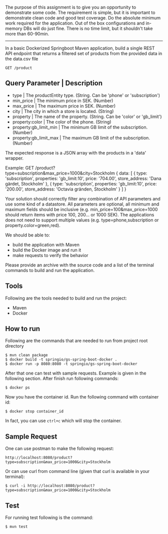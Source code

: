 The purpose of this assignment is to give you an opportunity to demonstrate some code.
The requirement is simple, but it is important to demonstrate clean code and good test coverage.
Do the absolute minimum work required for the application. Out of the box configurations and in-memory DBs will do just fine.
There is no time limit, but it shouldn't take more than 60-90min. 

---

In a basic Dockerized Springboot Maven application, build a single REST API endpoint that returns a filtered set of products from the provided data in the data.csv file

`GET /product`

Query Parameter			     |       Description
--------------------------------------------------------------------------------
- type					     |   The productEntity type. (String. Can be 'phone' or 'subscription')
- min_price				     |   The minimum price in SEK. (Number)
- max_price				     |   The maximum price in SEK. (Number)
- city					     |   The city in which a store is located. (String)
- property				     |   The name of the property. (String. Can be 'color' or 'gb_limit')
- property:color		     |	 The color of the phone. (String)
- property:gb_limit_min      |	 The minimum GB limit of the subscription. (Number)
- property:gb_limit_max      |	 The maximum GB limit of the subscription. (Number)

The expected response is a JSON array with the products in a 'data' wrapper. 

Example: GET /product?type=subscription&max_price=1000&city=Stockholm
{
	data: [ 
		{
		    type: 'subscription',
		    properties: 'gb_limit:10',
		    price: '704.00',
		    store_address: 'Dana gärdet, Stockholm'
	  	},
	  	{
		    type: 'subscription',
		    properties: 'gb_limit:10',
		    price: '200.00',
		    store_address: 'Octavia gränden, Stockholm'
	  	}
	]
}

Your solution should correctly filter any combination of API parameters and use some kind of a datastore.
All parameters are optional, all minimum and maximum fields should be inclusive (e.g. min_price=100&max_price=1000 should return items with price 100, 200... or 1000 SEK). 
The applications does not need to support multiple values (e.g. type=phone,subscription or property.color=green,red).

We should be able to:
- build the application with Maven
- build the Docker image and run it
- make requests to verify the behavior

Please provide an archive with the source code and a list of the terminal commands to build and run the application.

## Tools
Following are the tools needed to build and run the project:
- Maven
- Docker

## How to run
Following are the commands that are needed to run from project root directory

    $ mvn clean package
    $ docker build -t springio/gs-spring-boot-docker .
    $ docker run -p 8080:8080 -t springio/gs-spring-boot-docker
    
After that one can test with sample requests. Example is given in the following section. After finish run following commands:
    
    $ docker ps
   
Now you have the container id. Run the following command with container id:
   
    $ docker stop container_id
    
In fact, you can use `ctrl+c` which will stop the container. 

## Sample Request
One can use postman to make the following request:

    http://localhost:8080/product?type=subscription&max_price=1000&city=Stockholm

Or can use curl from command line (given that curl is available in your terminal):
    
    $ curl -i http://localhost:8080/product?type=subscription&max_price=1000&city=Stockholm
    
## Test
For running test following is the command:
    
    $ mvn test


